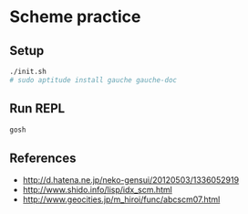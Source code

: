 # Scheme practice

## Setup

```sh
./init.sh
# sudo aptitude install gauche gauche-doc
```

## Run REPL

```sh
gosh
```

## References

* http://d.hatena.ne.jp/neko-gensui/20120503/1336052919
* http://www.shido.info/lisp/idx_scm.html
* http://www.geocities.jp/m_hiroi/func/abcscm07.html
